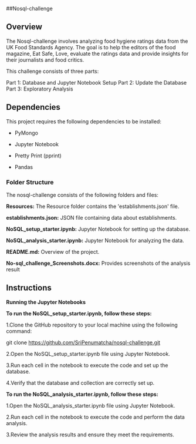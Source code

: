 ##Nosql-challenge

## Overview
 
The Nosql-challenge involves analyzing food hygiene ratings data from the UK Food Standards Agency. The goal is to help the editors of the food magazine, Eat Safe, Love, 
evaluate the ratings data and provide insights for their journalists and food critics.

This challenge consists of three parts:

Part 1: Database and Jupyter Notebook Setup
Part 2: Update the Database
Part 3: Exploratory Analysis

## Dependencies

This project requires the following dependencies to be installed:

- PyMongo 

- Jupyter Notebook

- Pretty Print (pprint)

- Pandas



### Folder Structure 

The nosql-challenge consists of the following folders and files:

**Resources:** The Resource folder contains the 'establishments.json' file.

 **establishments.json:** JSON file containing data about establishments.

**NoSQL_setup_starter.ipynb:** Jupyter Notebook for setting up the database.

**NoSQL_analysis_starter.ipynb:** Jupyter Notebook for analyzing the data.

**README.md:** Overview of the project.

**No-sql_challenge_Screenshots.docx:** Provides screenshots of the analysis result


## Instructions


**Running the Jupyter Notebooks**

**To run the NoSQL_setup_starter.ipynb, follow these steps:**

1.Clone the GitHub repository to your local machine using the following command:

   git clone https://github.com/SriPenumatcha/nosql-challenge.git
   
2.Open the NoSQL_setup_starter.ipynb file using Jupyter Notebook.

3.Run each cell in the notebook to execute the code and set up the database.

4.Verify that the database and collection are correctly set up.


**To run the NoSQL_analysis_starter.ipynb, follow these steps:**

1.Open the NoSQL_analysis_starter.ipynb file using Jupyter Notebook.

2.Run each cell in the notebook to execute the code and perform the data analysis.

3.Review the analysis results and ensure they meet the requirements.